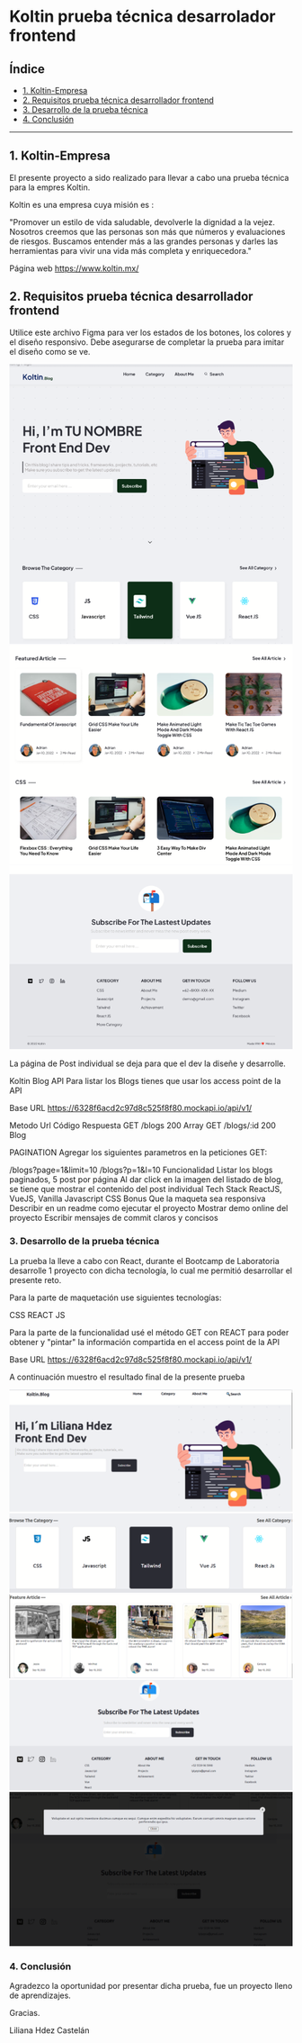 # Koltin prueba técnica desarrolador frontend

## Índice

* [1. Koltin-Empresa](#1-Koltin-Empresa)
* [2. Requisitos prueba técnica desarrollador frontend](#2-Requisitos-prueba-técnica-desarrollador-frontend)
* [3. Desarrollo de la prueba técnica](#3-Desarrollo-de-la-prueba-técnica)
* [4. Conclusión](#4-Conclusión)


***
## 1. Koltin-Empresa

El presente proyecto a sido realizado para llevar a cabo una prueba técnica para la empres Koltin.

Koltin es una empresa cuya misión es : 

"Promover un estilo de vida saludable, devolverle la dignidad a la vejez. Nosotros creemos que las personas son más que números y evaluaciones de riesgos.
Buscamos entender más a las grandes personas y darles las herramientas para vivir una vida más completa y enriquecedora."

Página web https://www.koltin.mx/

## 2. Requisitos prueba técnica desarrollador frontend

Utilice este archivo Figma para ver los estados de los botones, los colores y el diseño responsivo. Debe asegurarse de completar la prueba para imitar el diseño como se ve.

![Figma1](src/assets/FigmaKoltin1.PNG)
![Figma2](src/assets/FigmaKoltin2.PNG)
![Figma3](src/assets/FigmaKoltin3.PNG)

La página de Post individual se deja para que el dev la diseñe y desarrolle.

Koltin Blog API
Para listar los Blogs tienes que usar los access point de la API

Base URL https://6328f6acd2c97d8c525f8f80.mockapi.io/api/v1/


Metodo	Url	Código	Respuesta
GET	/blogs	200	Array
GET	/blogs/:id	200	Blog


PAGINATION
Agregar los siguientes parametros en la peticiones GET:

/blogs?page=1&limit=10
/blogs?p=1&l=10
Funcionalidad
Listar los blogs paginados, 5 post por página
Al dar click en la imagen del listado de blog, se tiene que mostrar el contenido del post individual
Tech Stack
ReactJS, VueJS, Vanilla Javascript
CSS
Bonus
Que la maqueta sea responsiva
Describir en un readme como ejecutar el proyecto
Mostrar demo online del proyecto
Escribir mensajes de commit claros y concisos


### 3. Desarrollo de la prueba técnica

La prueba la lleve a cabo con React, durante el Bootcamp de Laboratoria desarrolle 1 proyecto con dicha tecnología, lo cual me permitió desarrollar el presente reto.

Para la parte de maquetación use siguientes tecnologías:

CSS
REACT JS

Para la parte de la funcionalidad usé el método GET con REACT para poder obtener y "pintar" la información compartida en el access point de la API

Base URL https://6328f6acd2c97d8c525f8f80.mockapi.io/api/v1/

A continuación muestro el resultado final de la presente prueba

![Desarrollo1](src/assets/DesarrolloKoltin1.png)
![Desarrollo2](src/assets/DesarrolloKoltin2.png)
![Desarrollo3](src/assets/DesarrolloKoltin3.png)
![Desarrollo4](src/assets/DesarrolloKoltin4.png)
![Desarrollo5](src/assets/DesarrolloKoltin5.png)

### 4. Conclusión
Agradezco la oportunidad por presentar dicha prueba, fue un proyecto lleno de aprendizajes.

Gracias.

Liliana Hdez Castelán
